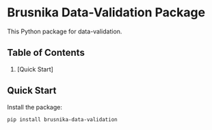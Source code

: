 # Brusnika Data-Validation Package

This Python package for data-validation.

## Table of Contents

1. [Quick Start]


## Quick Start

Install the package:

```bash
pip install brusnika-data-validation
```
